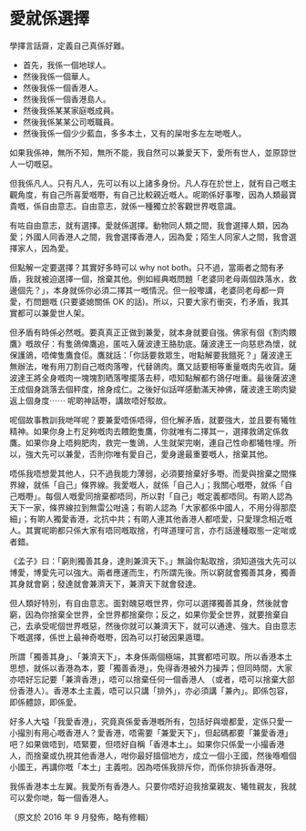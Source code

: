 # 愛就係選擇

學擇言話齋，定義自己真係好難。

- 首先，我係一個地球人。
- 然後我係一個華人。
- 然後我係一個香港人。
- 然後我係一個香港島人。
- 然後我係某某家庭嘅成員。
- 然後我係某某公司嘅職員。
- 然後我係一個少少藍血，多多本土，又有的屎咁多左左哋嘅人。


如果我係神，無所不知，無所不能，我自然可以兼愛天下，愛所有世人，並原諒世人一切嘅惡。

但我係凡人。只有凡人，先可以有以上諸多身份。凡人存在於世上，就有自己嘅主觀角度，有自己所喜愛嘅嘢，有自己比較親近嘅人。呢啲係好事嚟，因為人類最寶貴嘅，係自由意志。自由意志，就係一種獨立於客觀世界嘅意識。

有咗自由意志，就有選擇。愛就係選擇。動物同人類之間，我會選擇人類，因為愛；外國人同香港人之間，我會選擇香港人，因為愛；陌生人同家人之間，我會選擇家人，因為愛。

但點解一定要選擇？其實好多時可以 why not both。只不過，當兩者之間有矛盾，我就被迫選擇一個，捨棄其他。例如經典嘅問題「老婆同老母兩個跌落水，救邊個先？」，本身就係你必須二擇其一嘅情況。但一般嚟講，老婆同老母都一齊愛，冇問題嘅 (只要婆媳關係 OK 的話)。所以，只要大家冇衝突，冇矛盾，我其實都可以兼愛世人架。

但矛盾有時係必然嘅。要真真正正做到兼愛，就本身就要自強。佛家有個《割肉餵鷹》嘅故仔：有隻鴿俾鷹追，匿咗入薩波達王胳肋底。薩波達王一向慈悲為懷，就保護鴿，唔俾隻鷹食佢。鷹就話：「你話要救眾生，咁點解要我餓死？」薩波達王無辦法，唯有用刀割自己嘅肉落嚟，代替鴿肉。鷹又話要相等重量嘅肉先收貨。薩波達王將全身嘅肉一塊塊割晒落嚟擺落去秤，唔知點解都冇鴿仔咁重。最後薩波達王成個身跳落去個秤度，捨身成仁。之後好似話咩感動滿天神佛，薩波達王啲肉變返上個身度⋯⋯ 呢啲神話嘢，講故唔好駁故。

呢個故事教訓我哋咩呢？要兼愛唔係唔得，但化解矛盾，就要強大，並且要有犧牲精神。如果你身上冇足夠嘅肉去餵飽隻鷹，你就唯有二擇其一，選擇救鴿定係救鷹。如果你身上唔夠肥肉，救完一隻鴿，人生就架完喇，連自己性命都犧牲埋。所以，強大先可以兼愛，否則你唯有愛自己，愛身邊最重要嘅人，捨棄其他。

唔係我唔想愛其他人，只不過我能力薄弱，必須要捨棄好多嘢。而愛與捨棄之間條界線，就係「自己」條界線。我愛嘅人，就係「自己人」；我關心嘅嘢，就係「自己嘅嘢」。每個人嘅愛同捨棄都唔同，所以對「自己」嘅定義都唔同。有啲人認為天下一家，條界線拉到無雷公咁遠；有啲人認為「大家都係中國人，不用分得那麼細」；有啲人獨愛香港，北抗中共；有啲人連其他香港人都唔愛，只愛理念相近嘅人。其實呢啲都只係大家有唔同嘅取捨，冇咩道理可言，亦冇話邊種取態一定啱或者錯。

《孟子》曰：「窮則獨善其身，達則兼濟天下。」無論你點取捨，須知道強大先可以博愛，博愛先可以強大。兩者應運而生，冇所謂先後。所以窮就會獨善其身，獨善其身就會窮；發達就會兼濟天下，兼濟天下就會發達。

但人類好特別，有自由意志。面對醜惡嘅世界，你可以選擇獨善其身，然後就會窮，因為你捨棄全世界，全世界都捨棄你；反之，如果你愛全世界，就要捨棄自己，去承受呢個世界嘅惡，然後你就可以兼濟天下，就可以通達、強大。自由意志下嘅選擇，係世上最神奇嘅嘢，因為可以打破因果遁環。

所謂「獨善其身」、「兼濟天下」，本身係兩個極端，其實都唔可取。所以香港本土思想，就係以香港為本，要「獨善香港」，免得香港被外力操弄；但同時間，大家亦唔好忘記要「兼濟香港」，唔可以捨棄任何一個香港人 （或者，唔可以捨棄大部份香港人）。香港本土主義，唔可以只講「排外」，亦必須講「兼內」。即係包容，即係體諒，即係愛。

好多人大嗌「我愛香港」，究竟真係愛香港嘅所有，包括好與壞都愛，定係只愛一小撮別有用心嘅香港人？愛香港，唔需要「兼愛天下」，但起碼都要「兼愛香港」吧？如果做唔到，唔緊要，但唔好自稱「香港本土」。如果你只係愛一小撮香港人，而捨棄或仇視其他香港人，咁你最好搵個地方，成立一個小王國，然後喺嗰個小國王，再講你嘅「本土」主義啦。因為唔係我排斥你，而係你排拆香港呀。

我係香港本土左翼。我愛所有香港人。只要你唔好迫我捨棄親友、犧牲親友，我就可以愛你哋，每一個香港人。

（原文於 2016 年 9 月發佈，略有修輯）
